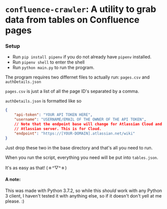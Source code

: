 # `confluence-crawler`: A utility to grab data from tables on Confluence pages

### Setup
- Run `pip install pipenv` if you do not already have `pipenv` installed.
- Run `pipenv shell` to enter the shell
- Run `python main.py` to run the program.

The program requires two differnet files to actually run:
`pages.csv` and `authDetails.json`

`pages.csv` is just a list of all the page ID's separated by a comma.

`authDetails.json` is formatted like so
```json
{
	"api-token": "YOUR API TOKEN HERE",
	"username": "USERNAME/EMAIL OF THE OWNER OF THE API TOKEN",
	// Note that the endpoint base will change for Atlassian Cloud and
	// Atlassian server. This is for Cloud.
	"endpoint": "https://[YOUR-DOMAIN].atlassian.net/wiki"
}

```

Just drop these two in the base directory and that's all you need to run.

When you run the script, everything you need will be put into `tables.json`.

It's as easy as that! (＊^▽^＊)

#### A note:
This was made with Python 3.7.2, so while this *should* work with any Python 3 client,
I haven't tested it with anything else, so if it doesn't don't yell at me please. :)